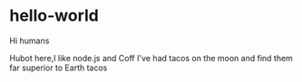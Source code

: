 # hello-world
Hi humans


Hubot here,I like node.js and Coff
I've had tacos on the moon and find them far superior to Earth tacos
